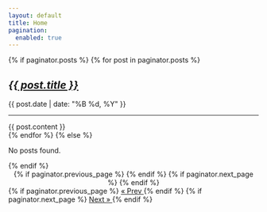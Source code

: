 ```yaml
---
layout: default
title: Home
pagination:
  enabled: true
---
```


<div id="posts-list">
  {% if paginator.posts %}
    {% for post in paginator.posts %}
      <div class="post-content post-item">
        <h2 style="font-style: italic;">
          <a href="{{ post.url | relative_url }}">{{ post.title }}</a>
        </h2>
        <div class="meta">
          <span>{{ post.date | date: "%B %d, %Y" }}</span>
        </div>
        <hr>
        {{ post.content }}
      </div>
    {% endfor %}
  {% else %}
    <p>No posts found.</p>
  {% endif %}
</div>

<div class="pagination" style="text-align:center;">
  {% if paginator.previous_page %}
    <a href="{{ paginator.previous_page_path | relative_url }}"></a>
  {% endif %}
<!-- <span class="page-number">Page {{ paginator.page }} of {{ paginator.total_pages }}</span> -->
  {% if paginator.next_page %}
    <a href="{{ paginator.next_page_path | relative_url }}"></a>
  {% endif %}
</div>

<!-- Fixed-position buttons -->
<div class="bottom-btns-vertical">
  {% if paginator.previous_page %}
    <a class="fixed-bottom-btn" 
       href="{% if paginator.previous_page == 1 %}{{ '/' | relative_url }}{% else %}{{ paginator.previous_page_path | relative_url }}{% endif %}">
      &#171; Prev
    </a>
  {% endif %}
  {% if paginator.next_page %}
    <a class="fixed-bottom-btn" href="{{ paginator.next_page_path | relative_url }}">
      Next &#187;
    </a>
  {% endif %}
</div>